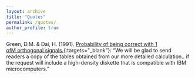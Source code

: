 ```yaml
---
layout: archive
title: "Quotes"
permalink: /quotes/
author_profile: true
---
```


Green, D.M. & Dai, H. (1991). [Probability of being correct with 1 ofM orthogonal signals.](https://link.springer.com/content/pdf/10.3758/BF03211621.pdf){:targets="_blank”}: “We will be glad to send readers a copy of the tables obtained from our more detailed calculation.. if the request will include a high-density diskette that is compatible with IBM microcomputers.” 
